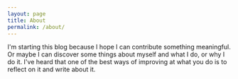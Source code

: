 ```yaml
---
layout: page
title: About
permalink: /about/
---
```


I'm starting this blog because I hope I can contribute something meaningful. Or maybe I can discover some things about myself and what I do, or why I do it. I've heard that one of the best ways of improving at what you do is to reflect on it and write about it.

